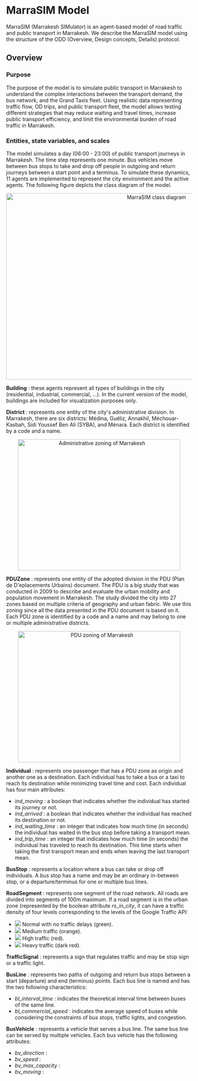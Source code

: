 # MarraSIM Model
MarraSIM (Marrakesh SIMulator) is an agent-based model of road traffic and public transport in Marrakesh. We describe the MarraSIM model using the structure of the ODD (Overview, Design concepts, Details) protocol.

## Overview

### Purpose
The purpose of the model is to simulate public transport in Marrakesh to understand the complex interactions between the transport demand, the bus network, and the Grand Taxis fleet. Using realistic data representing traffic flow, OD trips, and public transport fleet, the model allows testing different strategies that may reduce waiting and travel times, increase public transport efficiency, and limit the environmental burden of road traffic in Marrakesh.

### Entities, state variables, and scales
The model simulates a day (06:00 - 23:00) of public transport journeys in Marrakesh. The time step represents one minute. Bus vehicles move between bus stops to take and drop off people in outgoing and return journeys between a start point and a terminus. To simulate these dynamics, 11 agents are implemented to represent the city environment and the active agents. The following figure depicts the class diagram of the model.

<p align="center">
  <img width="800" height="504" alt="MarraSIM class diagram" src="https://github.com/laatabix/MarraSIM/assets/15381143/361cd635-632f-4ee1-82b6-dd3e41974ea6">
</p>

**Building** : these agents represent all types of buildings in the city (residential, industrial, commercial, ...). In the current version of the model, buildings are included for visualization purposes only.

**District** : represents one entity of the city's administrative division. In Marrakesh, there are six districts: Médina, Guéliz, Annakhil, Méchouar-Kasbah, Sidi Youssef Ben Ali (SYBA), and Ménara. Each district is identified by a code and a name.

<p align="center">
  <img width="440" height="355" alt="Administrative zoning of Marrakesh" src="https://github.com/laatabix/MarraSIM/assets/15381143/a626c016-c7d0-4db0-bb2e-b2ae8e0defcb">
</p>

**PDUZone** : represents one entity of the adopted division in the PDU (Plan de D\'eplacements Urbains) document. The PDU is a big study that was conducted in 2009 to describe and evaluate the urban mobility and population movement in Marrakesh. The study divided the city into 27 zones based on multiple criteria of geography and urban fabric. We use this zoning since all the data presented in the PDU document is based on it. Each PDU zone is identified by a code and a name and may belong to one or multiple administrative districts.

<p align="center">
  <img width="440" height="355" alt="PDU zoning of Marrakesh" src="https://github.com/laatabix/MarraSIM/assets/15381143/41a43e8f-a5eb-4161-b4c5-e1b77ea601e5">
</p>

**Individual** : represents one passenger that has a PDU zone as origin and another one as a destination. Each individual has to take a bus or a taxi to reach its destination while minimizing travel time and cost. Each individual has four main attributes:
  - *ind_moving* : a boolean that indicates whether the individual has started its journey or not.
  - *ind_arrived* : a boolean that indicates whether the individual has reached its destination or not.
  - *ind_waiting_time* : an integer that indicates how much time (in seconds) the individual has waited in the bus stop before taking a transport mean.
  - *ind_trip_time* : an integer that indicates how much time (in seconds) the individual has traveled to reach its destination. This time starts when taking the first transport mean and ends when leaving the last transport mean.

**BusStop** : represents a location where a bus can take or drop off individuals. A bus stop has a name and may be an ordinary in-between stop, or a departure/terminus for one or multiple bus lines.

**RoadSegment** : represents one segment of the road network. All roads are divided into segments of 100m maximum. If a road segment is in the urban zone (represented by the boolean attribute *rs_in_city*, it can have a traffic density of four levels corresponding to the levels of the Google Traffic API:
  - ![](https://placehold.co/10x10/008000/008000.png) Normal with no traffic delays (green).
  - ![](https://placehold.co/10x10/ffa500/ffa500.png) Medium traffic (orange).
  - ![](https://placehold.co/10x10/ff0000/ff0000.png) High traffic (red).
  - ![](https://placehold.co/10x10/8b0000/8b0000.png) Heavy traffic (dark red).

**TrafficSignal** : represents a sign that regulates traffic and may be stop sign or a traffic light.

**BusLine** : represents two paths of outgoing and return bus stops between a start (departure) and end (terminus) points. Each bus line is named and has the two following characteristics:
  - *bl_interval_time* : indicates the theoretical interval time between buses of the same line.
  - *bl_commercial_speed* : indicates the average speed of buses while considering the constraints of bus stops, traffic lights, and congestion.

**BusVehicle** : represents a vehicle that serves a bus line. The same bus line can be served by multiple vehicles. Each bus vehicle has the following attributes:
  - *bv_direction* :
  - *bv_speed* :
  - *bv_max_capacity* :
  - *bv_moving* :

 
